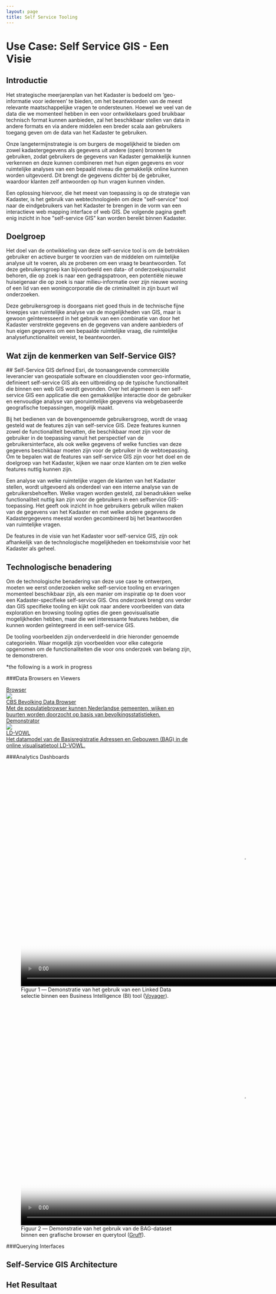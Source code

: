 ```yaml
---
layout: page
title: Self Service Tooling	
---
```


# Use Case: Self Service GIS - Een Visie

## Introductie
Het strategische meerjarenplan van het Kadaster is bedoeld om ‘geo-informatie voor iedereen’ te bieden, om het beantwoorden van de meest relevante maatschappelijke vragen te ondersteunen. Hoewel we veel van de data die we momenteel hebben in een voor ontwikkelaars goed bruikbaar technisch format kunnen aanbieden, zal het beschikbaar stellen van data in andere formats en via andere middelen een breder scala aan gebruikers toegang geven om de data van het Kadaster te gebruiken.

Onze langetermijnstrategie is om burgers de mogelijkheid te bieden om zowel kadastergegevens als gegevens uit andere (open) bronnen te gebruiken, zodat gebruikers de gegevens van Kadaster gemakkelijk kunnen verkennen en deze kunnen combineren met hun eigen gegevens en voor ruimtelijke analyses van een bepaald niveau die gemakkelijk online kunnen worden uitgevoerd.  Dit brengt de gegevens dichter bij de gebruiker, waardoor klanten zelf antwoorden op hun vragen kunnen vinden.

Een oplossing hiervoor, die het meest van toepassing is op de strategie van Kadaster, is het gebruik van webtechnologieën om deze "self-service" tool naar de eindgebruikers van het Kadaster te brengen in de vorm van een interactieve web mapping interface of web GIS.  De volgende pagina geeft enig inzicht in hoe "self-service GIS" kan worden bereikt binnen Kadaster.

## Doelgroep
Het doel van de ontwikkeling van deze self-service tool is om de betrokken gebruiker en actieve burger te voorzien van de middelen om ruimtelijke analyse uit te voeren, als ze proberen om een vraag te beantwoorden. Tot deze gebruikersgroep kan bijvoorbeeld een data- of onderzoeksjournalist behoren, die op zoek is naar een gedragspatroon, een potentiële nieuwe huiseigenaar die op zoek is naar milieu-informatie over zijn nieuwe woning of een lid van een woningcorporatie die de criminaliteit in zijn buurt wil onderzoeken.

Deze gebruikersgroep is doorgaans niet goed thuis in de technische fijne kneepjes van ruimtelijke analyse van de mogelijkheden van GIS, maar is gewoon geïnteresseerd in het gebruik van een combinatie van door het Kadaster verstrekte gegevens en de gegevens van andere aanbieders of hun eigen gegevens om een bepaalde ruimtelijke vraag, die ruimtelijke analysefunctionaliteit vereist, te beantwoorden.

## Wat zijn de kenmerken van Self-Service GIS?
<div class="textbox" markdown="1">
## Self-Service GIS defined
Esri, de toonaangevende commerciële leverancier van geospatiale software en clouddiensten voor geo-informatie, definieert self-service GIS als een uitbreiding op de typische functionaliteit die binnen een web GIS wordt gevonden.  Over het algemeen is een self-service GIS een applicatie die een gemakkelijke interactie door de gebruiker en eenvoudige analyse van georuimtelijke gegevens via webgebaseerde geografische toepassingen, mogelijk maakt.
</div>

Bij het bedienen van de bovengenoemde gebruikersgroep, wordt de vraag gesteld wat de features zijn van self-service GIS. Deze features kunnen zowel de functionaliteit bevatten, die beschikbaar moet zijn voor de gebruiker in de toepassing vanuit het perspectief van de gebruikersinterface, als ook welke gegevens of welke functies van deze gegevens beschikbaar moeten zijn voor de gebruiker in de webtoepassing.  Om te bepalen wat de features van self-service GIS zijn voor het doel en de doelgroep van het Kadaster, kijken we naar onze klanten om te zien welke features nuttig kunnen zijn.

Een analyse van welke ruimtelijke vragen de klanten van het Kadaster stellen, wordt uitgevoerd als onderdeel van een interne analyse van de gebruikersbehoeften. Welke vragen worden gesteld, zal benadrukken welke functionaliteit nuttig kan zijn voor de gebruikers in een selfservice GIS-toepassing.  Het geeft ook inzicht in hoe gebruikers gebruik willen maken van de gegevens van het Kadaster en met welke andere gegevens de Kadastergegevens meestal worden gecombineerd bij het beantwoorden van ruimtelijke vragen.

De features in de visie van het Kadaster voor self-service GIS, zijn ook afhankelijk van de technologische mogelijkheden en toekomstvisie voor het Kadaster als geheel.

## Technologische benadering
Om de technologische benadering van deze use case te ontwerpen, moeten we eerst onderzoeken welke self-service tooling en ervaringen momenteel beschikbaar zijn, als een manier om inspiratie op te doen voor een Kadaster-specifieke self-service GIS. Ons onderzoek brengt ons verder dan GIS specifieke tooling en kijkt ook naar andere voorbeelden van data exploration en browsing tooling opties die geen geovisualisatie mogelijkheden hebben, maar die wel interessante features hebben, die kunnen worden geïntegreerd in een self-service GIS.

De tooling voorbeelden zijn onderverdeeld in drie hieronder genoemde categorieën. Waar mogelijk zijn voorbeelden voor elke categorie opgenomen om de functionaliteiten die voor ons onderzoek van belang zijn, te demonstreren.

*the following is a work in progress

###Data Browsers en Viewers

<div class="cards-wrapper">
  <a href="/browsers/bevolking/">
    <div class="card">
      <div class="card-type">Browser</div>
      <img class="card-image" src="/assets/images/cbs-lod.png">
      <div class="card-title">CBS Bevolking Data Browser</div>
      <div class="card-description">Met de populatiebrowser kunnen Nederlandse gemeenten, wijken en buurten worden doorzocht op basis van bevolkingsstatistieken.</div>
    </div>
  </a>
    <a href="http://vowl.visualdataweb.org/ldvowl/#/graph?endpointURL=https:%2F%2Fapi.labs.kadaster.nl%2Fdatasets%2Fkadaster%2Fbag%2Fservices%2Fbag%2Fsparql">
    <div class="card">
      <div class="card-type">Demonstrator</div>
      <img class="card-image" src="/assets/images/ld-vowl.png">
      <div class="card-title">LD-VOWL</div>
      <div class="card-description">Het datamodel van de Basisregistratie Adressen en Gebouwen (BAG) in de online visualisatietool LD-VOWL.</div>
	</div>
  </a>
</div>
  
###Analytics Dashboards

<figure id="1">
  <video controls loop poster="/assets/images/voyager.png" width="1200">
	<source src="/assets/videos/voyager.webm" type="video/webm">
		Helaas, uw browser kan deze webm video niet weergeven.
	</source>
  </video>
  <figcaption>
	Figuur 1 ― Demonstratie van het gebruik van een Linked Data selectie binnen een Business Intelligence (BI) tool (<a href="https://vega.github.io/voyager/" target="_blank">Voyager</a>).
  </figcaption>
</figure>

<figure id="2">
  <video controls loop poster="/assets/images/gruff.png" width="1200">
    <source src="/assets/videos/gruff_bag.mp4" type="video/mp4">
      Helaas, uw browser kan deze webm video niet weergeven.
    </source>
  </video>
  <figcaption>
    Figuur 2 ― Demonstratie van het gebruik van de BAG-dataset binnen een grafische browser en querytool (<a href="https://allegrograph.com/products/gruff/" target="_blank">Gruff</a>).
  </figcaption>
</figure>

###Querying Interfaces

## Self-Service GIS Architecture

## Het Resultaat
